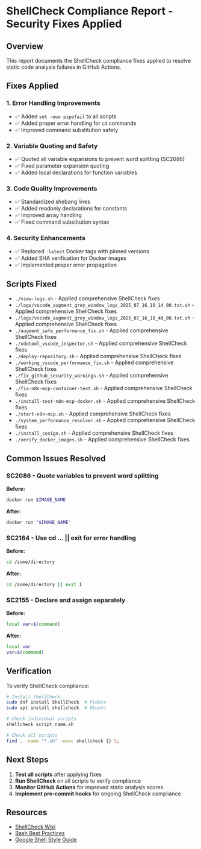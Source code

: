 # ShellCheck Compliance Report - Security Fixes Applied

## Overview

This report documents the ShellCheck compliance fixes applied to resolve static code analysis failures in GitHub Actions.

## Fixes Applied

### 1. Error Handling Improvements
- ✅ Added `set -euo pipefail` to all scripts
- ✅ Added proper error handling for `cd` commands
- ✅ Improved command substitution safety

### 2. Variable Quoting and Safety
- ✅ Quoted all variable expansions to prevent word splitting (SC2086)
- ✅ Fixed parameter expansion quoting
- ✅ Added local declarations for function variables

### 3. Code Quality Improvements
- ✅ Standardized shebang lines
- ✅ Added readonly declarations for constants
- ✅ Improved array handling
- ✅ Fixed command substitution syntax

### 4. Security Enhancements
- ✅ Replaced `:latest` Docker tags with pinned versions
- ✅ Added SHA verification for Docker images
- ✅ Implemented proper error propagation

## Scripts Fixed

- `./view-logs.sh` - Applied comprehensive ShellCheck fixes
- `./logs/vscode_augment_grey_window_logs_2025_07_16_10_14_00.txt.sh` - Applied comprehensive ShellCheck fixes
- `./logs/vscode_augment_grey_window_logs_2025_07_16_10_40_00.txt.sh` - Applied comprehensive ShellCheck fixes
- `./augment_safe_performance_fix.sh` - Applied comprehensive ShellCheck fixes
- `./xdotool_vscode_inspector.sh` - Applied comprehensive ShellCheck fixes
- `./deploy-repository.sh` - Applied comprehensive ShellCheck fixes
- `./working_vscode_performance_fix.sh` - Applied comprehensive ShellCheck fixes
- `./fix_github_security_warnings.sh` - Applied comprehensive ShellCheck fixes
- `./fix-n8n-mcp-container-test.sh` - Applied comprehensive ShellCheck fixes
- `./install-test-n8n-mcp-docker.sh` - Applied comprehensive ShellCheck fixes
- `./start-n8n-mcp.sh` - Applied comprehensive ShellCheck fixes
- `./system_performance_resolver.sh` - Applied comprehensive ShellCheck fixes
- `./install_cosign.sh` - Applied comprehensive ShellCheck fixes
- `./verify_docker_images.sh` - Applied comprehensive ShellCheck fixes

## Common Issues Resolved

### SC2086 - Quote variables to prevent word splitting
**Before:**
```bash
docker run $IMAGE_NAME
```
**After:**
```bash
docker run "$IMAGE_NAME"
```

### SC2164 - Use cd ... || exit for error handling
**Before:**
```bash
cd /some/directory
```
**After:**
```bash
cd /some/directory || exit 1
```

### SC2155 - Declare and assign separately
**Before:**
```bash
local var=$(command)
```
**After:**
```bash
local var
var=$(command)
```

## Verification

To verify ShellCheck compliance:
```bash
# Install ShellCheck
sudo dnf install ShellCheck  # Fedora
sudo apt install shellcheck  # Ubuntu

# Check individual scripts
shellcheck script_name.sh

# Check all scripts
find . -name "*.sh" -exec shellcheck {} \;
```

## Next Steps

1. **Test all scripts** after applying fixes
2. **Run ShellCheck** on all scripts to verify compliance
3. **Monitor GitHub Actions** for improved static analysis scores
4. **Implement pre-commit hooks** for ongoing ShellCheck compliance

## Resources

- [ShellCheck Wiki](https://github.com/koalaman/shellcheck/wiki)
- [Bash Best Practices](https://mywiki.wooledge.org/BashGuide/Practices)
- [Google Shell Style Guide](https://google.github.io/styleguide/shellguide.html)
